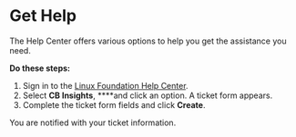 # Get Help

The Help Center offers various options to help you get the assistance you need.

**Do these steps:**

1. Sign in to the [Linux Foundation Help Center](https://jira.linuxfoundation.org/servicedesk/customer/portal/4).
2. Select **CB Insights**, ****and click an option. A ticket form appears.
3. Complete the ticket form fields and click **Create**.

You are notified with your ticket information.

